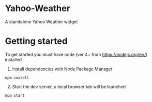# Yahoo-Weather
A standalone Yahoo Weather widget

# Getting started

To get started you must have node (ver 4+ from https://nodejs.org/en/) installed

1. Install dependencies with Node Package Manager
```
npm install
```

2. Start the dev server, a local browser tab will be launched
```
npm start
```
